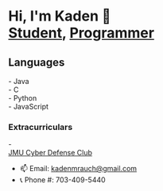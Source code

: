 <h1> Hi, I'm Kaden 👋 
<br/><a href="https://www.jmu.edu/academics/undergraduate/majors/computer-science.shtml">Student</a>, <a href="https://github.com/Kaden-16">Programmer</a>
</h1>

<h2>Languages</h2>
- Java
<br/>
- C
<br/>
- Python
<br/>
- JavaScript

<h3>Extracurriculars</h3>
- <br/><a href="https://www.instagram.com/jmu_cdc/">JMU Cyber Defense Club</a> 
<br/>

- 📫 Email: kadenmrauch@gmail.com
- 📞 Phone #: 703-409-5440
